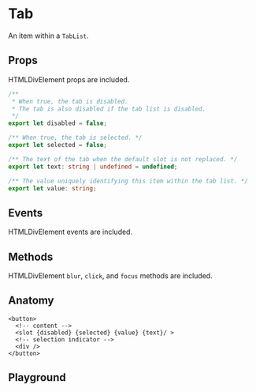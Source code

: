<script>
    import Playground from './TabPlayground.svelte';
</script>

# Tab

An item within a `TabList`.

## Props

HTMLDivElement props are included.

```ts
/**
 * When true, the tab is disabled.
 * The tab is also disabled if the tab list is disabled.
 */
export let disabled = false;

/** When true, the tab is selected. */
export let selected = false;

/** The text of the tab when the default slot is not replaced. */
export let text: string | undefined = undefined;

/** The value uniquely identifying this item within the tab list. */
export let value: string;
```

## Events

HTMLDivElement events are included.

## Methods

HTMLDivElement `blur`, `click`, and `focus` methods are included.

## Anatomy

```svelte
<button>
  <!-- content -->
  <slot {disabled} {selected} {value} {text}/ >
  <!-- selection indicator -->
  <div />
</button>
```

## Playground

<Playground />
